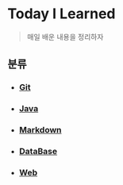 # Today I Learned

> 매일 배운 내용을 정리하자



## 분류


- ### [Git](./git)

- ### [Java](./Java)

- ### [Markdown](./Markdown)

- ### [DataBase](./DataBase)

- ### [Web](./Web)

  

  
  
  

